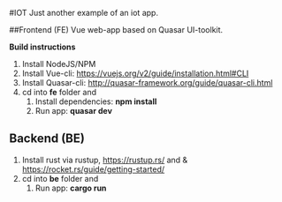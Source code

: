 #IOT
Just another example of an iot app.

##Frontend (FE)
Vue web-app based on Quasar UI-toolkit.

__Build instructions__
1. Install NodeJS/NPM
1. Install Vue-cli: https://vuejs.org/v2/guide/installation.html#CLI
1. Install Quasar-cli: http://quasar-framework.org/guide/quasar-cli.html
1. cd into __fe__ folder and
    1. Install dependencies: __npm install__
    1. Run app: __quasar dev__


## Backend (BE)
1. Install rust via rustup, https://rustup.rs/  and
    & https://rocket.rs/guide/getting-started/
2. cd into __be__ folder and
    1. Run app: __cargo run__


